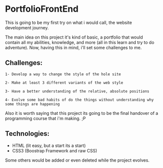﻿# PortfolioFrontEnd
 
This is going to be my first try on what i would call, the website development journey.

The main idea on this project it's kind of basic, a portfolio that would contain all my abilities, knowledge, and more (all in this learn and try to do adventure).
Now, having this in mind, i'll set some challenges to me.

## Challenges:

    1- Develop a way to change the style of the hole site
 
    2- Make at least 3 different variants of the web style
    
    3- Have a better understanding of the relative, absolute positions
    
    4- Evolve some bad habits of do the things without understanding why some things are happening

Also it is worth saying that this project its going to be the final handover of a programming course that i'm making. ;P

## Technologies:
- HTML (lit easy, but a start its a start)
- CSS3 (Boostrap Framework and raw CSS)
    
Some others would be added or even deleted while the project evolves.
